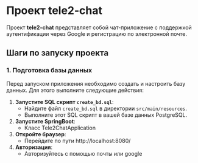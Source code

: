 # Проект tele2-chat

Проект **tele2-chat** представляет собой чат-приложение с поддержкой аутентификации через Google и регистрацию по электронной почте.

## Шаги по запуску проекта

### 1. Подготовка базы данных

Перед запуском приложения необходимо создать и настроить базу данных. Для этого выполните следующие действия:

1. **Запустите SQL скрипт `create_bd.sql`**:
    - Найдите файл `create_bd.sql` в директории `src/main/resources`.
    - Выполните этот SQL скрипт в вашей базе данных PostgreSQL.
2. **Запустите SpringBoot**:
   - Класс Tele2ChatApplication
3. **Откройте браузер**:
   - Перейдите по пути http://localhost:8080/
4. **Авторизация**:
   - Авторизуйтесь с помощью почты или google

    

